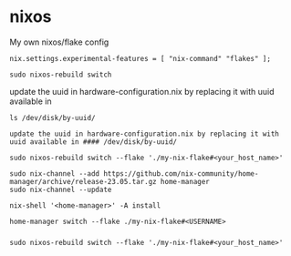 # nixos
My own nixos/flake config
```
nix.settings.experimental-features = [ "nix-command" "flakes" ];
```
```
sudo nixos-rebuild switch
```
update the uuid in hardware-configuration.nix by replacing it with uuid available in 
```
ls /dev/disk/by-uuid/
```
```
update the uuid in hardware-configuration.nix by replacing it with uuid available in #### /dev/disk/by-uuid/
```
```
sudo nixos-rebuild switch --flake './my-nix-flake#<your_host_name>'
```
```
sudo nix-channel --add https://github.com/nix-community/home-manager/archive/release-23.05.tar.gz home-manager
sudo nix-channel --update
```
```
nix-shell '<home-manager>' -A install
```
```
home-manager switch --flake ./my-nix-flake#<USERNAME>
```
### 
```
sudo nixos-rebuild switch --flake './my-nix-flake#<your_host_name>'
```
